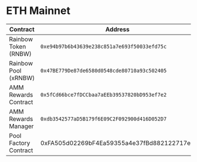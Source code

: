 # ETH Mainnet

| Contract              | Address                                      |
| --------------------- | -------------------------------------------- |
| Rainbow Token (RNBW)  | `0xe94b97b6b43639e238c851a7e693f50033efd75c` |
| Rainbow Pool (xRNBW)  | `0x47BE779De87de6580d0548cde80710a93c502405` |
| AMM Rewards Contract  | `0x5fCd66bce7fDCCbaa7aEEb39537820bD953ef7e2` |
| AMM Rewards Manager   | `0xdb3542577aD5B179f6E09C2F092900d416D052D7` |
| Pool Factory Contract | 0xFA505d02269bF4Ea59355a4e37fBd882122717e5   |

